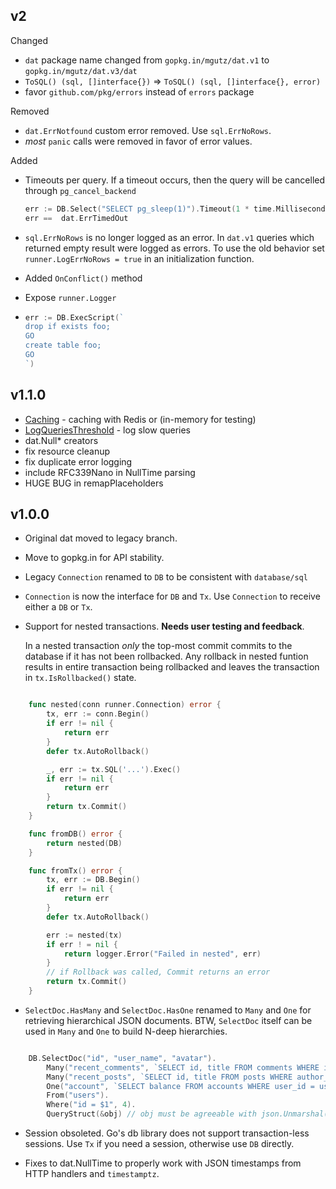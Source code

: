 

## v2

Changed

*   `dat` package name changed from `gopkg.in/mgutz/dat.v1` to `gopkg.in/mgutz/dat.v3/dat`
*   `ToSQL() (sql, []interface{})` => `ToSQL() (sql, []interface{}, error)`
*   favor `github.com/pkg/errors` instead of `errors` package

Removed

*  `dat.ErrNotfound` custom error removed. Use `sql.ErrNoRows`.
*  *most* `panic` calls were removed in favor of error values.

Added

*   Timeouts per query. If a timeout occurs, then the query will be cancelled through
    `pg_cancel_backend`

    ```go
    err := DB.Select("SELECT pg_sleep(1)").Timeout(1 * time.Millisecond).Exec()
    err ==  dat.ErrTimedOut
    ```

*   `sql.ErrNoRows` is no longer logged as an error. In `dat.v1` queries which returned empty
    result were logged as errors. To use the old behavior set `runner.LogErrNoRows = true` in
    an initialization function.

*   Added `OnConflict()` method

*   Expose `runner.Logger`

*   ```go
    err := DB.ExecScript(`
    drop if exists foo;
    GO
    create table foo;
    GO
    `)
    ```


## v1.1.0

*   [Caching](https://github.com/mgutz/dat#caching) - caching with Redis or (in-memory for testing)
*   [LogQueriesThreshold](https://github.com/mgutz/dat#tracing-sql) - log slow queries
*   dat.Null* creators
*   fix resource cleanup
*   fix duplicate error logging
*   include RFC339Nano in NullTime parsing
*   HUGE BUG in remapPlaceholders

## v1.0.0

*   Original dat moved to legacy branch.

*   Move to gopkg.in for API stability.

*   Legacy `Connection` renamed to `DB` to be consistent with `database/sql`

*   `Connection` is now the interface for `DB` and `Tx`. Use `Connection` to
    receive either a `DB` or `Tx`.

*   Support for nested transactions. **Needs user testing and feedback**.

    In a nested transaction *only* the top-most commit commits to the
    database if it has not been rollbacked. Any rollback in nested
    funtion results in entire transaction being rollbacked and leaves the transaction
    in `tx.IsRollbacked()` state.

``` go

    func nested(conn runner.Connection) error {
        tx, err := conn.Begin()
        if err != nil {
            return err
        }
        defer tx.AutoRollback()

        _, err := tx.SQL('...').Exec()
        if err != nil {
            return err
        }
        return tx.Commit()
    }

    func fromDB() error {
        return nested(DB)
    }

    func fromTx() error {
        tx, err := DB.Begin()
        if err != nil {
            return err
        }
        defer tx.AutoRollback()

        err := nested(tx)
        if err ! = nil {
            return logger.Error("Failed in nested", err)
        }
        // if Rollback was called, Commit returns an error
        return tx.Commit()
    }

```

*   `SelectDoc.HasMany` and `SelectDoc.HasOne` renamed to `Many` and `One` for
    retrieving hierarchical JSON documents. BTW, `SelectDoc` itself can be used
    in `Many` and `One` to build N-deep hierarchies.

```go

    DB.SelectDoc("id", "user_name", "avatar").
        Many("recent_comments", `SELECT id, title FROM comments WHERE id = users.id LIMIT 10`).
        Many("recent_posts", `SELECT id, title FROM posts WHERE author_id = users.id LIMIT 10`).
        One("account", `SELECT balance FROM accounts WHERE user_id = users.id`).
        From("users").
        Where("id = $1", 4).
        QueryStruct(&obj) // obj must be agreeable with json.Unmarshal()

```

*   Session obsoleted. Go's db library does not support transaction-less
    sessions. Use `Tx` if you need a session, otherwise use `DB` directly.

*   Fixes to dat.NullTime to properly work with JSON timestamps from HTTP
    handlers and `timestamptz`.

